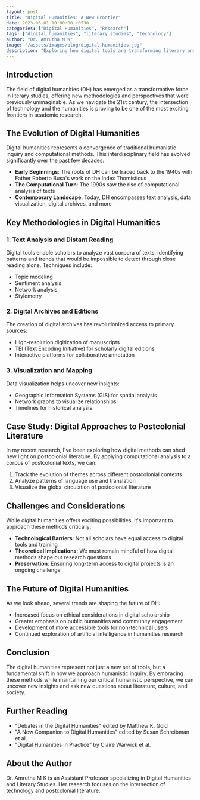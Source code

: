 ```yaml
---
layout: post
title: "Digital Humanities: A New Frontier"
date: 2023-06-01 10:00:00 +0530
categories: ["Digital Humanities", "Research"]
tags: ["digital humanities", "literary studies", "technology"]
author: "Dr. Amrutha M K"
image: "/assets/images/blog/digital-humanities.jpg"
description: "Exploring how digital tools are transforming literary analysis and opening new avenues for research in the humanities."
---
```


## Introduction

The field of digital humanities (DH) has emerged as a transformative force in literary studies, offering new methodologies and perspectives that were previously unimaginable. As we navigate the 21st century, the intersection of technology and the humanities is proving to be one of the most exciting frontiers in academic research.

## The Evolution of Digital Humanities

Digital humanities represents a convergence of traditional humanistic inquiry and computational methods. This interdisciplinary field has evolved significantly over the past few decades:

- **Early Beginnings**: The roots of DH can be traced back to the 1940s with Father Roberto Busa's work on the Index Thomisticus
- **The Computational Turn**: The 1990s saw the rise of computational analysis of texts
- **Contemporary Landscape**: Today, DH encompasses text analysis, data visualization, digital archives, and more

## Key Methodologies in Digital Humanities

### 1. Text Analysis and Distant Reading

Digital tools enable scholars to analyze vast corpora of texts, identifying patterns and trends that would be impossible to detect through close reading alone. Techniques include:

- Topic modeling
- Sentiment analysis
- Network analysis
- Stylometry

### 2. Digital Archives and Editions

The creation of digital archives has revolutionized access to primary sources:

- High-resolution digitization of manuscripts
- TEI (Text Encoding Initiative) for scholarly digital editions
- Interactive platforms for collaborative annotation

### 3. Visualization and Mapping

Data visualization helps uncover new insights:

- Geographic Information Systems (GIS) for spatial analysis
- Network graphs to visualize relationships
- Timelines for historical analysis

## Case Study: Digital Approaches to Postcolonial Literature

In my recent research, I've been exploring how digital methods can shed new light on postcolonial literature. By applying computational analysis to a corpus of postcolonial texts, we can:

1. Track the evolution of themes across different postcolonial contexts
2. Analyze patterns of language use and translation
3. Visualize the global circulation of postcolonial literature

## Challenges and Considerations

While digital humanities offers exciting possibilities, it's important to approach these methods critically:

- **Technological Barriers**: Not all scholars have equal access to digital tools and training
- **Theoretical Implications**: We must remain mindful of how digital methods shape our research questions
- **Preservation**: Ensuring long-term access to digital projects is an ongoing challenge

## The Future of Digital Humanities

As we look ahead, several trends are shaping the future of DH:

- Increased focus on ethical considerations in digital scholarship
- Greater emphasis on public humanities and community engagement
- Development of more accessible tools for non-technical users
- Continued exploration of artificial intelligence in humanities research

## Conclusion

The digital humanities represent not just a new set of tools, but a fundamental shift in how we approach humanistic inquiry. By embracing these methods while maintaining our critical humanistic perspective, we can uncover new insights and ask new questions about literature, culture, and society.

## Further Reading

- "Debates in the Digital Humanities" edited by Matthew K. Gold
- "A New Companion to Digital Humanities" edited by Susan Schreibman et al.
- "Digital Humanities in Practice" by Claire Warwick et al.

## About the Author

Dr. Amrutha M K is an Assistant Professor specializing in Digital Humanities and Literary Studies. Her research focuses on the intersection of technology and postcolonial literature.
